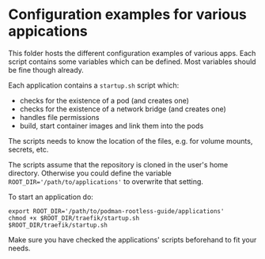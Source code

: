 # Configuration examples for various appications

This folder hosts the different configuration examples of various apps. Each
script contains some variables which can be defined. Most variables should be
fine though already.

Each application contains a `startup.sh` script which:

* checks for the existence of a pod (and creates one)
* checks for the existence of a network bridge (and creates one)
* handles file permissions
* build, start container images and link them into the pods

The scripts needs to know the location of the files, e.g. for volume mounts,
secrets, etc.

The scripts assume that the repository is cloned in the user's home directory.
Otherwise you could define the variable `ROOT_DIR='/path/to/applications'` to
overwrite that setting.

To start an application do:

```console
export ROOT_DIR='/path/to/podman-rootless-guide/applications'
chmod +x $ROOT_DIR/traefik/startup.sh
$ROOT_DIR/traefik/startup.sh
```

Make sure you have checked the applications' scripts beforehand to fit your
needs.
